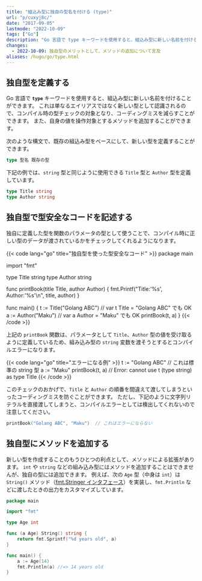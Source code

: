 ```yaml
---
title: "組込み型に独自の型名を付ける (type)"
url: "p/cuxyj8c/"
date: "2017-09-05"
lastmode: "2022-10-09"
tags: ["Go"]
description: "Go 言語で type キーワードを使用すると、組込み型に新しい名前を付けることができます。これは単なるエイリアスではなく新しい型として認識されるので、コンパイル時の型チェックの対象となり、コーディングミスを減らすことができます。"
changes:
  - 2022-10-09: 独自型のメリットとして、メソッドの追加について言及
aliases: /hugo/go/type.html
---
```


独自型を定義する
----

Go 言語で __`type`__ キーワードを使用すると、組込み型に新しい名前を付けることができます。
これは単なるエイリアスではなく新しい型として認識されるので、コンパイル時の型チェックの対象となり、コーディングミスを減らすことができます。
また、自身の値を操作対象とするメソッドを追加することができます。

次のような構文で、既存の組込み型をベースにして、新しい型を定義することができます。

```go
type 型名 既存の型
```

下記の例では、`string` 型と同じように使用できる `Title` 型と `Author` 型を定義しています。

```go
type Title string
type Author string
```


独自型で型安全なコードを記述する
----

独自に定義した型を関数のパラメータの型として使うことで、コンパイル時に正しい型のデータが渡されているかをチェックしてくれるようになります。

{{< code lang="go" title="独自型を使った型安全なコード" >}}
package main

import "fmt"

type Title string
type Author string

func printBook(title Title, author Author) {
	fmt.Printf("Title:'%s', Author:'%s'\n", title, author)
}

func main() {
	t := Title("Golang ABC")  // var t Title = "Golang ABC" でも OK
	a := Author("Maku")       // var a Author = "Maku" でも OK
	printBook(t, a)
}
{{< /code >}}

上記の `printBook` 関数は、パラメータとして `Title`、`Author` 型の値を受け取るように定義しているため、組み込み型の `string` 変数を渡そうとするとコンパイルエラーになります。

{{< code lang="go" title="エラーになる例" >}}
t := "Golang ABC"  // これは標準の string 型
a := "Maku"
printBook(t, a)  // Error: cannot use t (type string) as type Title
{{< /code >}}

このチェックのおかげで、`Title` と `Author` の順番を間違えて渡してしまうといったコーディングミスを防ぐことができます。
ただし、下記のように文字列リテラルを直接渡してしまうと、コンパイルエラーとしては検出してくれないので注意してください。

```go
printBook("Golang ABC", "Maku")  // これはエラーにならない
```


独自型にメソッドを追加する
----

新しい型を作成することのもうひとつの利点として、メソッドによる拡張があります。
`int` や `string` などの組み込み型にはメソッドを追加することはできませんが、独自の型には追加できます。
例えば、次の `Age` 型（中身は `int`）は `String()` メソッド（[fmt.Stringer インタフェース](https://pkg.go.dev/fmt#Stringer)）を実装し、`fmt.Println` などに渡したときの出力をカスタマイズしています。

```go
package main

import "fmt"

type Age int

func (a Age) String() string {
	return fmt.Sprintf("%d years old", a)
}

func main() {
	a := Age(14)
	fmt.Println(a) //=> 14 years old
}
```

